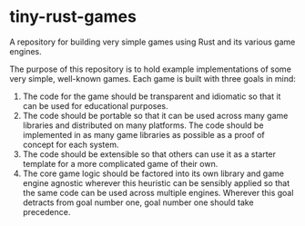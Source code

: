# tiny-rust-games
A repository for building very simple games using Rust and its various game engines.

The purpose of this repository is to hold example implementations of some very simple, well-known games. Each game is built with three goals in mind:

1. The code for the game should be transparent and idiomatic so that it can be used for educational purposes.
2. The code should be portable so that it can be used across many game libraries and distributed on many platforms. The code should be implemented in as many game libraries as possible as a proof of concept for each system.
3. The code should be extensible so that others can use it as a starter template for a more complicated game of their own.
4. The core game logic should be factored into its own library and game engine agnostic wherever this heuristic can be sensibly applied so that the same code can be used across multiple engines. Wherever this goal detracts from goal number one, goal number one should take precedence.
